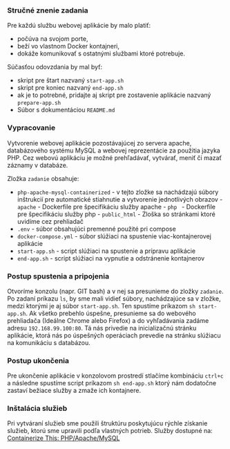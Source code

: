 
### Stručné znenie zadania
Pre každú službu webovej aplikácie by malo platiť:
-   počúva na svojom porte,
-   beží vo vlastnom Docker kontajneri,
-   dokáže komunikovať s ostatnými službami ktoré potrebuje.

Súčasťou odovzdania by mal byť:
-   skript pre štart nazvaný  `start-app.sh`
-   skript pre koniec nazvaný  `end-app.sh`
-   ak je to potrebné, pridajte aj skript pre zostavenie aplikácie nazvaný  `prepare-app.sh`
-   Súbor s dokumentáciou  `README.md`  

### Vypracovanie 
Vytvorenie webovej aplikácie pozostávajúcej zo servera apache, databázového systému MySQL a webovej reprezentácie za použitia jazyka PHP. Cez webovú aplikáciu je možné prehľadávať, vytvárať, meniť či mazať záznamy v databáze.

Zložka `zadanie` obsahuje:
 - `php-apache-mysql-containerized` - v tejto zložke sa nachádzajú súbory inštrukcií pre automatické stiahnutie a vytvorenie jednotlivých obrazov
		 - `apache` - Dockerfile pre špecifikáciu služby apache
		 - `php ` - Dockerfile pre špecifikáciu služby php 
		 - `public_html` - Zloška so stránkami ktoré uvidíme cez prehliadač  
- `.env` - súbor obsahujúci premenné použité pri compose
- `docker-compose.yml` - súbor slúžiaci na spustenie viac-kontajnerovej aplikácie 
- `start-app.sh` - script slúžiaci na spustenie a prípravu aplikácie 
- `end-app.sh` - script slúžiaci na vypnutie a odstránenie kontajnerov 

### Postup spustenia a pripojenia
Otvoríme konzolu (napr. GIT bash)  a v nej sa presunieme do zložky `zadanie`. Po zadaní príkazu `ls`, by sme mali vidieť súbory, nachádzajúce sa v zložke, medzi ktorými je aj súbor `start-app.sh`. 
Ten spustíme príkazom  `sh start-app.sh`. Ak všetko prebehlo úspešne, presunieme sa do webového prehliadača (Ideálne Chrome alebo Firefox) a do vyhľadávania zadáme adresu `192.168.99.100:80`. Tá nás privedie na inicializačnú stránku aplikácie, ktorá nás po úspešných operáciach prevedie na stránku slúžiacu na komunikáciu s databázou. 
### Postup ukončenia
Pre ukončenie aplikácie v konzolovom prostredí stlačíme kombináciu `ctrl+c` a následne spustíme script príkazom `sh end-app.sh` ktorý nám dodatočne zastaví bežiace služby a zmaže ich kontajnere.
### Inštalácia služieb
Pri vytváraní služieb sme použili štruktúru  poskytujúcu rýchle získanie služieb, ktorú sme upravili podľa vlastných potrieb. Služby dostupné na:
[Containerize This: PHP/Apache/MySQL](https://github.com/mzazon/php-apache-mysql-containerized)
